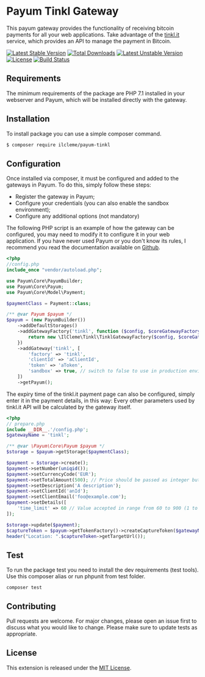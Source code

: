 # Payum Tinkl Gateway
This payum gateway provides the functionality of receiving bitcoin payments for all your web applications. 
Take advantage of the [tinkl.it](https://www.tinkl.it) service, which provides an API to manage the payment in Bitcoin.

[![Latest Stable Version](https://poser.pugx.org/ilcleme/payum-tinkl/v/stable)](https://packagist.org/packages/ilcleme/payum-tinkl)
[![Total Downloads](https://poser.pugx.org/ilcleme/payum-tinkl/downloads)](https://packagist.org/packages/ilcleme/payum-tinkl)
[![Latest Unstable Version](https://poser.pugx.org/ilcleme/payum-tinkl/v/unstable)](https://packagist.org/packages/ilcleme/payum-tinkl)
[![License](https://poser.pugx.org/ilcleme/payum-tinkl/license)](https://packagist.org/packages/ilcleme/payum-tinkl)
[![Build Status](https://travis-ci.org/ilCleme/payum-tinkl.svg?branch=master)](https://travis-ci.org/ilCleme/payum-tinkl)

Requirements
------------
The minimum requirements of the package are PHP 7.1 installed in your webserver and Payum, which will be installed directly with the gateway.

Installation
------------
To install package you can use a simple composer command.
```bash
$ composer require ilcleme/payum-tinkl
```
Configuration
------------
Once installed via composer, it must be configured and added to the gateways in Payum. 
To do this, simply follow these steps: 
- Register the gateway in Payum;
- Configure your credentials (you can also enable the sandbox environment);
- Configure any additional options (not mandatory)

The following PHP script is an example of how the gateway can be configured, you may need to modify it to configure it in your web application.
If you have never used Payum or you don't know its rules, I recommend you read the documentation available on [Github](https://github.com/Payum/Payum/blob/master/docs/index.md).
```php
<?php
//config.php
include_once "vendor/autoload.php";

use Payum\Core\PayumBuilder;
use Payum\Core\Payum;
use Payum\Core\Model\Payment;

$paymentClass = Payment::class;

/** @var Payum $payum */
$payum = (new PayumBuilder())
    ->addDefaultStorages()
    ->addGatewayFactory('tinkl', function ($config, $coreGatewayFactory){
        return new \IlCleme\Tinkl\TinklGatewayFactory($config, $coreGatewayFactory);
    })
    ->addGateway('tinkl', [
        'factory' => 'tinkl',
        'clientId' => 'aClientId',
        'token' => 'aToken',
        'sandbox' => true, // switch to false to use in production environment
    ])
    ->getPayum();

```
The expiry time of the tinkl.it payment page can also be configured, simply enter it in the payment details, in this way:
Every other parameters used by tinkl.it API  will be calculated by the gateway itself.
```php
<?php
// prepare.php
include __DIR__.'/config.php';
$gatewayName = 'tinkl';

/** @var \Payum\Core\Payum $payum */
$storage = $payum->getStorage($paymentClass);

$payment = $storage->create();
$payment->setNumber(uniqid());
$payment->setCurrencyCode('EUR');
$payment->setTotalAmount(500); // Price should be passed as integer but multiplied by 100
$payment->setDescription('A description');
$payment->setClientId('anId');
$payment->setClientEmail('foo@example.com');
$payment->setDetails([
    'time_limit' => 60 // Value accepted in range from 60 to 900 (1 to 15 minutes), default to 900
]);

$storage->update($payment);
$captureToken = $payum->getTokenFactory()->createCaptureToken($gatewayName, $payment, 'done.php');
header("Location: ".$captureToken->getTargetUrl());
```

## Test
To run the package test you need to install the dev requirements (test tools).
Use this composer alias or run phpunit from test folder.
```
composer test
```

## Contributing
Pull requests are welcome. For major changes, please open an issue first to discuss what you would like to change.
Please make sure to update tests as appropriate.

## License
This extension is released under the [MIT License](LICENSE).
